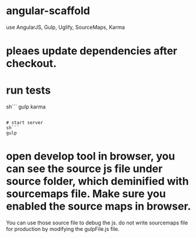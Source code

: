 # angular-scaffold
use AngularJS, Gulp, Uglify, SourceMaps, Karma

# pleaes update dependencies after checkout.

# run tests
sh```
gulp karma
```

# start server
sh```
gulp
```
# open develop tool in browser, you can see the source js file under source folder, which deminified with sourcemaps file. Make sure you enabled the source maps in browser.
You can use those source file to debug the js. do not write sourcemaps file for production by modifying the gulpFile.js file.
